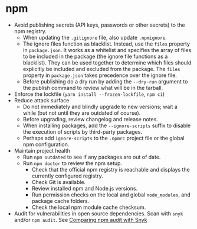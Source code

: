 # npm

* Avoid publishing secrets (API keys, passwords or other secrets) to the npm registry. 
  * When updating the `.gitignore` file, also update `.npmignore`.
  * The ignore files function as blacklist. Instead, use the `files` property in `package.json`. It works as a whitelist and specifies the array of files to be included in the package (the ignore file functions as a blacklist). They can be used together to determine which files should explicitly be included and excluded from the package. The `files` property in `package.json` takes precedence over the ignore file.
  * Before publishing do a dry run by adding the `--dry-run` argument to the publish command to review what will be in the tarball.
* Enforce the lockfile (`yarn install --frozen-lockfile`, `npm ci`)
* Reduce attack surface
  * Do not immediately and blindly upgrade to new versions; wait a while (but not until they are outdated of course).
  * Before upgrading, review changelog and release notes.
  * When installing packages, add the `--ignore-scripts` suffix to disable the execution of scripts by third-party packages.
  * Perhaps add `ignore-scripts` to the `.npmrc` project file or the global npm configuration.
* Maintain project health
  * Run `npm outdated` to see if any packages are out of date.
  * Run `npm doctor` to review the npm setup.
    * Check that the official npm registry is reachable and displays the currently configured registry.
    * Check Git is available.
    * Review installed npm and Node.js versions.
    * Run permission checks on the local and global `node_modules`, and package cache folders.
    * Check the local npm module cache checksum.
* Audit for vulnerabilities in open source dependencies. Scan with `snyk` and/or `npm audit`. See [Comparing npm audit with Snyk](https://www.nearform.com/blog/comparing-npm-audit-with-snyk/)
